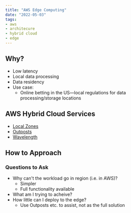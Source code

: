 ```yaml
---
title: "AWS Edge Computing"
date: "2022-05-03"
tags:
- aws
- architecure
- hybrid cloud
- edge
---
```


## Why?

- Low latency
- Local data processing
- Data residency
- Use case:
	- Online betting in the US—local regulations for data processing/storage locations

## AWS Hybrid Cloud Services

- [Local Zones](notes/AWS%20Local%20Zones.md)
- [Outposts](notes/AWS%20Outposts.md)
- [Wavelength](notes/AWS%20Wavelength.md)

## How to Approach

### Questions to Ask

- Why can't the workload go in region (i.e. in AWS)?
	- Simpler
	- Full functionality available
- What am I trying to acheive?
- How little can I deploy to the edge?
	- Use Outposts etc. to assist, not as the full solution
